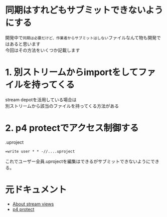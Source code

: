 # 同期はすれどもサブミットできないようにする

開発中で`同期は必要だけど、作業者からサブミットはしない`ファイルなんて物も開発ではあると思います  
今回はその方法をいくつか記載します

# 1. 別ストリームからimportをしてファイルを持ってくる

stream depotを活用している場合は  
別ストリームから該当のファイルを持ってくる方法がある

# 2. p4 protectでアクセス制御する

.uproject

```
=write user * * -//....uproject
```

これでユーザー全員.uprojectを編集はできるがサブミットできないようにできる。


# 元ドキュメント

* [About stream views](https://www.perforce.com/manuals/p4v/Content/P4V/streams.views.html)
* [p4 protect](https://www.perforce.com/perforce/doc.current/manuals/p4sag/Content/P4SAG/protections.set.html)
